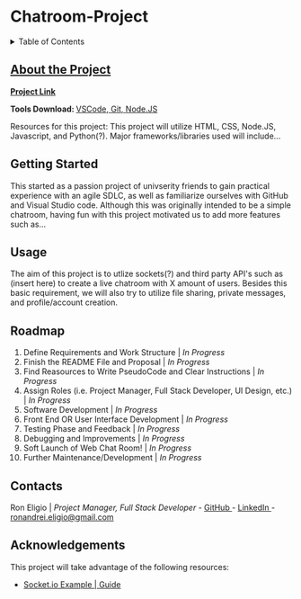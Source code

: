 # Chatroom-Project 
<!--README.md file was created by @mosumii using HTML-->

<!-- TABLE OF CONTENTS-->
<details>
  <summary> Table of Contents</summary>
    <ol> 
      <li><a href=#about-the-project">About the Project</li>
      <li><a href="getting-started>Getting started</li>
      <li><a href="#usage">Usage</li>
      <li><a href="#roadmap">Roadmap</li>
      <li><a href="#contacts">Contact Us</li> <!-- Contributers + Socials for MooshTeam-->
      <li><a href="#acknowledgements">Acknowledgements</li> <!--Sources used for the project-->
    </ol> 
</details>

<!-- 1. ABOUT THE PROJECT-->
## About the Project
<!-- TODO: Introduce the name of the project, general summary of its approach + cost. Define as many requirements as possible -->

<!--The following links are to help newer teammates-->
<p><b><a href = "https://github.com/mosumii/Chatroom-Project"> Project Link </a></b></p>
<p> <B>Tools Download: </b>
  <a href = "https://code.visualstudio.com/download"> VSCode, </a>
  <a href = "https://git-scm.com/downloads"> Git, </a>
  <a href = "https://nodejs.org/"> Node.JS</a>
<p>

Resources for this project: This project  will utilize HTML, CSS, Node.JS, Javascript, and Python(?).
Major frameworks/libraries used will include...

<!-- 2. GETTING STARTED-->
## Getting Started
<!--TODO: Introduce what inspired the idea of the project, why this group, and how we started -->
This started as a passion project of univserity friends to gain practical experience with an agile SDLC, as well as familiarize ourselves with GitHub and Visual Studio code. Although this was originally intended to be a simple chatroom, having fun with this project motivated us to add more features such as...

<!-- 3. USAGE-->
## Usage
<!-- TODO: Introduce why this project is going to be useful and it's main purpose + possible side goals -->
The aim of this project is to utlize sockets(?) and third party API's such as (insert here) to create a live chatroom with X amount of users. Besides this basic requirement, we will also try to utilize file sharing, private messages, and profile/account creation.

<!-- 4. ROADMAP-->
## Roadmap
<!-- TODO: Introduce a Checklist and dates of completion for each event/story -->
<ol>
    <li>Define Requirements and Work Structure | <i>In Progress </i></li>
    <li>Finish the README File and Proposal | <i>In Progress </i></li>
    <li> Find Reasources to Write PseudoCode and Clear Instructions | <i>In Progress </i></li>
    <li> Assign Roles (i.e. Project Manager, Full Stack Developer, UI Design, etc.) | <i>In Progress </i> </li>
    <li> Software Development | <i>In Progress </i> </li>
    <li> Front End OR User Interface Development | <i>In Progress </i></li>
    <li> Testing Phase and Feedback | <i>In Progress </i></li> <!--TODO: Link to google form of feedback? -->
    <li> Debugging and Improvements | <i>In Progress </i></li>
    <li> Soft Launch of Web Chat Room! | <i>In Progress </i></li>
    <li> Further Maintenance/Development | <i>In Progress </i></li>
</ol>

<!-- 5. CONTACTS-->
## Contacts
<!-- The people that worked in this project, their linkedIn, email, + socials -->
Ron Eligio | <i> Project Manager, Full Stack Developer </i> - 
<a href="https://github.com/mosumii"> GitHub </a> - 
<a href ="https://www.linkedin.com/in/ronandrei-eligio/"> LinkedIn </a> - 
ronandrei.eligio@gmail.com 


<!-- 6. ACKNOWLEDGEMENTS-->
## Acknowledgements
<!-- Sources that were used by this project-->
<p>This project will take advantage of the following resources: </p>
<ul>
  <li>
    <a href="https://github.com/socketio/chat-example"> Socket.io Example </a>
    <a href="https://socket.io/get-started/chat/"> | Guide 
  </li>
</ul>

